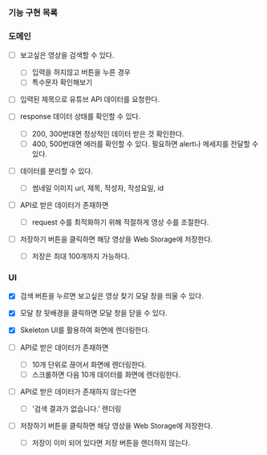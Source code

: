 ### 기능 구현 목록

### 도메인

- [ ] 보고싶은 영상을 검색할 수 있다.
  - [ ] 입력을 하지않고 버튼을 누른 경우
  - [ ] 특수문자 확인해보기
- [ ] 입력된 제목으로 유튜브 API 데이터를 요청한다.

- [ ] response 데이터 상태를 확인할 수 있다.

  - [ ] 200, 300번대면 정상적인 데이터 받은 것 확인한다.
  - [ ] 400, 500번대면 에러를 확인할 수 있다. 필요하면 alert나 메세지를 전달할 수 있다.

- [ ] 데이터를 분리할 수 있다.

  - [ ] 썸네일 이미지 url, 제목, 작성자, 작성요일, id

- [ ] API로 받은 데이터가 존재하면

  - [ ] request 수를 최적화하기 위해 적절하게 영상 수를 조절한다.

- [ ] 저장하기 버튼을 클릭하면 해당 영상을 Web Storage에 저장한다.
  - [ ] 저장은 최대 100개까지 가능하다.

### UI

- [x] 검색 버튼을 누르면 보고싶은 영상 찾기 모달 창을 띄울 수 있다.
- [x] 모달 창 뒷배경을 클릭하면 모달 창을 닫을 수 있다.

- [x] Skeleton UI를 활용하여 화면에 렌더링한다.

- [ ] API로 받은 데이터가 존재하면

  - [ ] 10개 단위로 끊어서 화면에 렌더링한다.
  - [ ] 스크롤하면 다음 10개 데이터를 화면에 렌더링한다.

- [ ] API로 받은 데이터가 존재하지 않는다면

  - [ ] '검색 결과가 없습니다.' 렌더링

- [ ] 저장하기 버튼을 클릭하면 해당 영상을 Web Storage에 저장한다.
  - [ ] 저장이 이미 되어 있다면 저장 버튼을 렌더하지 않는다.
